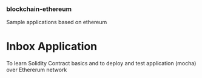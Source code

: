 ### blockchain-ethereum
Sample applications based on ethereum

# Inbox Application
To learn Solidity Contract basics and to deploy and test application (mocha) over Ethererum network

